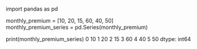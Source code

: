 import pandas as pd  

monthly_premium = [10, 20, 15, 60, 40, 50]  
monthly_premium_series = pd.Series(monthly_premium)  

print(monthly_premium_series)
0    10
1    20
2    15
3    60
4    40
5    50
dtype: int64
